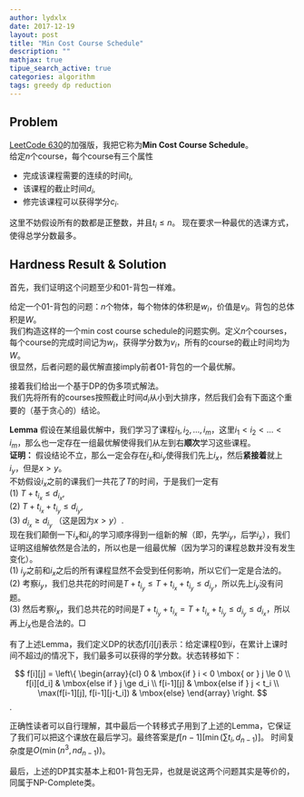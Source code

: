 ```yaml
---
author: lydxlx
date: 2017-12-19
layout: post
title: "Min Cost Course Schedule"
description: ""
mathjax: true
tipue_search_active: true
categories: algorithm
tags: greedy dp reduction
---
```


## Problem
[LeetCode 630](https://leetcode.com/problems/course-schedule-iii/description/)的加强版，我把它称为**Min Cost Course Schedule**。  
给定$n$个course，每个course有三个属性
- 完成该课程需要的连续的时间$t_i$,
- 该课程的截止时间$d_i$,
- 修完该课程可以获得学分$c_i$.

这里不妨假设所有的数都是正整数，并且$t_i \le n$。
现在要求一种最优的选课方式，使得总学分数最多。

## Hardness Result & Solution
首先，我们证明这个问题至少和01-背包一样难。

给定一个01-背包的问题：$n$个物体，每个物体的体积是$w_i$，价值是$v_i$。背包的总体积是$W$。  
我们构造这样的一个min cost course schedule的问题实例。定义$n$个courses，每个course的完成时间记为$w_i$，获得学分数为$v_i$，所有的course的截止时间均为$W$。  
很显然，后者问题的最优解直接imply前者01-背包的一个最优解。

接着我们给出一个基于DP的伪多项式解法。  
我们先将所有的courses按照截止时间$d_i$从小到大排序，然后我们会有下面这个重要的（基于贪心的）结论。

**Lemma**
假设在某组最优解中，我们学习了课程$i_1, i_2, \dots, i_m$，这里$i_1 < i_2 < \dots < i_m$，那么也一定存在一组最优解使得我们从左到右**顺次**学习这些课程。  
**证明：** 假设结论不立，那么一定会存在$i_x$和$i_y$使得我们先上$i_x$，然后**紧接着**就上$i_y$，但是$x > y$。  
不妨假设$i_x$之前的课我们一共花了$T$的时间，于是我们一定有  
(1) $T + t_{i_x} \le d_{i_x}$,  
(2) $T + t_{i_x} + t_{i_y} \le d_{i_y}$,  
(3) $d_{i_x} \ge d_{i_y}$ （这是因为$x > y$）.  
现在我们颠倒一下$i_x$和$i_y$的学习顺序得到一组新的解（即，先学$i_y$，后学$i_x$），我们证明这组解依然是合法的，所以也是一组最优解（因为学习的课程总数并没有发生变化）。  
(1) $i_y$之前和$i_x$之后的所有课程显然不会受到任何影响，所以它们一定是合法的。  
(2) 考察$i_y$，我们总共花的时间是$T + t_{i_y} \le T + t_{i_x} + t_{i_y} \le d_{i_y}$，所以先上$i_y$没有问题。  
(3) 然后考察$i_x$，我们总共花的时间是$T + t_{i_y} + t_{i_x} = T + t_{i_x} + t_{i_y} \le d_{i_y} \le d_{i_x}$，所以再上$i_x$也是合法的。$\Box$


有了上述Lemma，我们定义DP的状态$f[i][j]$表示：给定课程0到$i$，在累计上课时间不超过$j$的情况下，我们最多可以获得的学分数。状态转移如下：  

$$
f[i][j] = \left\{
\begin{array}{cl}
0 & \mbox{if } i < 0 \mbox{ or } j \le 0 \\
f[i][d_i] & \mbox{else if } j \ge d_i \\
f[i-1][j] & \mbox{else if } j < t_i \\
\max(f[i-1][j], f[i-1][j-t_i]) & \mbox{else}
\end{array}  
\right.
$$.

正确性读者可以自行理解，其中最后一个转移式子用到了上述的Lemma，它保证了我们可以把这个课放在最后学习。最终答案是$f[n - 1][\min(\sum{t_i}, d_{n-1})]$。 时间复杂度是$O(\min(n^3, nd_{n-1}))$。

最后，上述的DP其实基本上和01-背包无异，也就是说这两个问题其实是等价的，同属于NP-Complete类。
